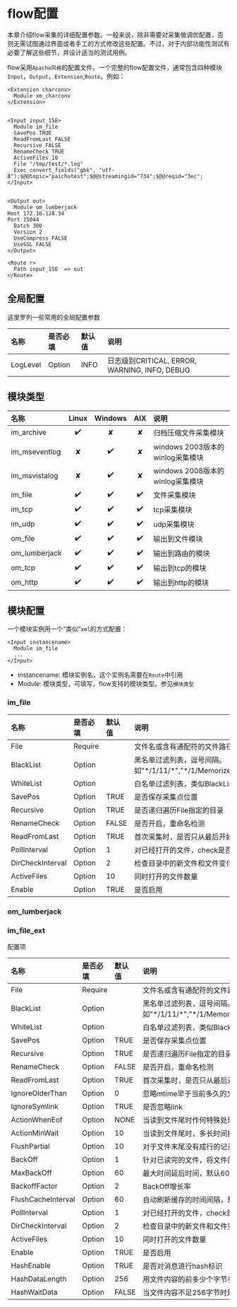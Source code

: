 # flow配置

本章介绍flow采集的详细配置参数。一般来说，除非需要对采集做调优配置，否则无需试图通过界面或者手工的方式修改这些配置。不过，对于内部功能性测试有必要了解这些细节，并设计适当的测试用例。

flow采用`Apache风格`的配置文件。一个完整的flow配置文件，通常包含四种模块`Input`，`Output`，`Extension`,`Route`。例如：

```
<Extension charconv>
  Module xm_charconv
</Extension>


<Input input_15E>
  Module im_file
  SavePos TRUE
  ReadFromLast FALSE
  Recursive FALSE
  RenameCheck TRUE
  ActiveFiles 10
  File "/tmp/test/*.log"
  Exec convert_fields("gbk", "utf-8");$@@topic="paichutest";$@@streamingid="734";$@@reqid="3ec";
</Input>


<Output out>
  Module om_lumberjack
Host 172.16.128.34
Port 15044
  Batch 300
  Version 2
  UseCompress FALSE
  UseSSL FALSE
</Output>

<Route r>
  Path input_15E  => out
</Route>
```

## 全局配置

这里罗列一些常用的全局配置参数

| 名称       | 是否必填   | 默认值  | 说明                                       |
| :------- | :----- | :--- | :--------------------------------------- |
| LogLevel | Option | INFO | 日志级别CRITICAL, ERROR, WARNING, INFO, DEBUG |


## 模块类型

| 名称            | Linux | Windows | AIX  | 说明                        |
| :------------ | :---: | :-----: | :--: | :------------------------ |
| im_archive    |  ✔️   |    ✘    |  ✘   | 归档压缩文件采集模块                |
| im_mseventlog |   ✘   |   ✔️    |  ✘   | windows 2003版本的winlog采集模块 |
| im_msvistalog |   ✘   |   ✔️    |  ✘   | windows 2008版本的winlog采集模块 |
| im_file       |  ✔️   |   ✔️    |  ✔️  | 文件采集模块                    |
| im_tcp        |  ✔️   |   ✔️    |  ✔️  | tcp采集模块                   |
| im_udp        |  ✔️   |   ✔️    |  ✔️  | udp采集模块                   |
| om_file       |  ✔️   |   ✔️    |  ✔️  | 输出到文件模块                   |
| om_lumberjack |  ✔️   |   ✔️    |  ✔️  | 输出到路由的模块                  |
| om_tcp        |  ✔️   |   ✔️    |  ✔️  | 输出到tcp的模块                 |
| om_http       |  ✔️   |   ✔️    |  ✔️  | 输出到http的模块                |

## 模块配置

一个模块实例用一个“类似”`xml`的方式配置：

```
<Input instancename>
  Module im_file
  ...
</Input>
```

- instancename: 模块实例名，这个实例名需要在`Route`中引用
- Module: 模块类型，可填写，flow支持的模块类型。参见`模块类型`


### im_file


| 名称               | 是否必填    | 默认值   | 说明                                       |
| :--------------- | :------ | :---- | :--------------------------------------- |
| File             | Require |       | 文件名或含有通配符的文件路径                           |
| BlackList        | Option  |       | 黑名单过滤列表，逗号间隔。如"\*/1/11/\*","\*/1/Memorizethepassedtime.log","\*/2/21/\*.txt","\*/2/mood.txt" |
| WhiteList        | Option  |       | 白名单过滤列表，类似BlackList                      |
| SavePos          | Option  | TRUE  | 是否保存采集点位置                                |
| Recursive        | Option  | TRUE  | 是否递归遍历File指定的目录                          |
| RenameCheck      | Option  | FALSE | 是否开启，重命名检测                               |
| ReadFromLast     | Option  | TRUE  | 首次采集时，是否只从最后开始采集                         |
| PollInterval     | Option  | 1     | 对已经打开的文件，check是否有新数据的时间间隔，默认1s           |
| DirCheckInterval | Option  | 2     | 检查目录中的新文件和文件变化的周期，默认2s                   |
| ActiveFiles      | Option  | 10    | 同时打开的文件数量                                |
| Enable           | Option  | TRUE  | 是否启用                                     |


### om_lumberjack

### im_file_ext

配置项

| 名称                 | 是否必填    | 默认值   | 说明                                       |
| :----------------- | :------ | :---- | :--------------------------------------- |
| File               | Require |       | 文件名或含有通配符的文件路径                           |
| BlackList          | Option  |       | 黑名单过滤列表，逗号间隔。如"\*/1/11/\*","\*/1/Memorizethepassedtime.log","\*/2/21/\*.txt","\*/2/mood.txt" |
| WhiteList          | Option  |       | 白名单过滤列表，类似BlackList                      |
| SavePos            | Option  | TRUE  | 是否保存采集点位置                                |
| Recursive          | Option  | TRUE  | 是否递归遍历File指定的目录                          |
| RenameCheck        | Option  | FALSE | 是否开启，重命名检测                               |
| ReadFromLast       | Option  | TRUE  | 首次采集时，是否只从最后开始采集                         |
| IgnoreOlderThan    | Option  | 0     | 忽略mtime早于当前多久的文件。默认不忽略。这里配置秒数，如3600表示1小时前 |
| IgnoreSymlink      | Option  | TRUE  | 是否忽略link                                 |
| ActionWhenEof      | Option  | NONE  | 当读到文件尾时作何特殊处理，DELETE, RENAME, NONE       |
| ActionMinWait      | Option  | 10    | 当读到文件尾时，多长时间执行ActionWhenEof的设置，默认10s     |
| FlushPartial       | Option  | 10    | 对于文件末尾没有成行的记录，最多等待多长时间就发送出来，默认10s        |
| BackOff            | Option  | 1     | 针对已读完的文件，将文件的check时间延后，起始默认1s            |
| MaxBackOff         | Option  | 60    | 最大时间延后时间，默认60s                           |
| BackoffFactor      | Option  | 2     | BackOff增长率                               |
| FlushCacheInterval | Option  | 60    | 自动刷新缓存的时间间隔，默认60s                        |
| PollInterval       | Option  | 1     | 对已经打开的文件，check是否有新数据的时间间隔，默认1s           |
| DirCheckInterval   | Option  | 2     | 检查目录中的新文件和文件变化的周期，默认2s                   |
| ActiveFiles        | Option  | 10    | 同时打开的文件数量                                |
| Enable             | Option  | TRUE  | 是否启用                                     |
| HashEnable         | Option  | TRUE  | 是否对消息进行hash标识                            |
| HashDataLength     | Option  | 256   | 用文件内容的前多少个字节参与hash计算                     |
| HashWaitData       | Option  | FALSE | 当文件内容不足256字节时是否直到256字节才读取                |

